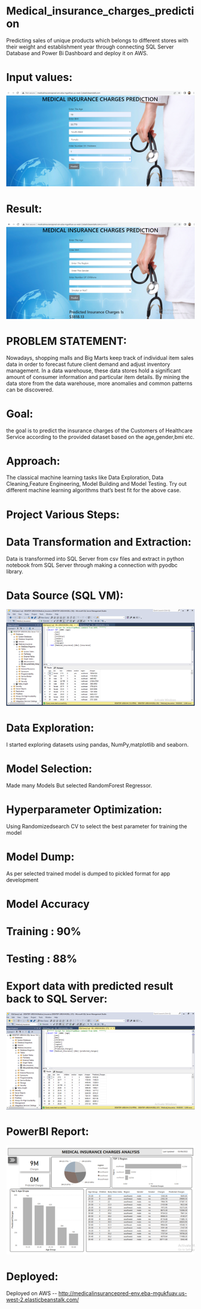 # Medical_insurance_charges_prediction
Predicting sales of unique products which belongs to different stores with their weight and establishment year through connecting SQL Server Database and Power Bi Dashboard and deploy it on AWS.

# Input values:
![](https://github.com/naveen12334/Medical_insurance_charges_prediction/blob/main/Images/Input_values.PNG)

# Result:
![](https://github.com/naveen12334/Medical_insurance_charges_prediction/blob/main/Images/Prediction.PNG)

# PROBLEM STATEMENT:
Nowadays, shopping malls and Big Marts keep track of individual item sales data in order to forecast future client demand and adjust inventory management. In a data warehouse, these data stores hold a significant amount of consumer information and particular item details. By mining the data store from the data warehouse, more anomalies and common patterns can be discovered.

# Goal:
the goal is to predict the insurance charges of the Customers of Healthcare Service according to the provided dataset based on the age,gender,bmi etc.

# Approach:
The classical machine learning tasks like Data Exploration, Data Cleaning,Feature Engineering, Model Building and Model Testing. Try out different machine learning algorithms that’s best fit for the above case.

# Project Various Steps:
# Data Transformation and Extraction:
Data is transformed into SQL Server from csv files and extract in python notebook from SQL Server through making a connection with pyodbc library.

# Data Source (SQL VM):
![](https://github.com/naveen12334/Medical_insurance_charges_prediction/blob/main/Images/SQL_charges.PNG)

# Data Exploration:
I started exploring datasets using pandas, NumPy,matplotlib and seaborn.

# Model Selection:
Made many Models But selected RandomForest Regressor.

# Hyperparameter Optimization:
Using Randomizedsearch CV to select the best parameter for training the model

# Model Dump:
As per selected trained model is dumped to pickled format for app development

# Model Accuracy 
# Training : 90%
# Testing  : 88%

# Export data with predicted result back to SQL Server:
![](https://github.com/naveen12334/Medical_insurance_charges_prediction/blob/main/Images/SQL_Predicted_Charges.PNG)

# PowerBI Report:
![](https://github.com/naveen12334/Medical_insurance_charges_prediction/blob/main/Images/PowerBI_Report.PNG)

# Deployed:
Deployed on AWS -- http://medicalinsurancepred-env.eba-mgukfuav.us-west-2.elasticbeanstalk.com/









